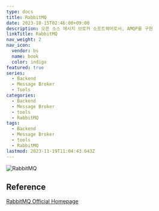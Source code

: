 ```yaml
---
type: docs
title: RabbitMQ
date: 2023-10-15T02:46:00+09:00
description: 오픈 소스 메시지 브로커 소프트웨어로서, AMQP를 구현
linkTitle: RabbitMQ
nav_weight: 2
nav_icon:
  vendor: bs
  name: book
  color: indigo
featured: true
series:
  - Backend
  - Message Broker
  - Tools
categories:
  - Backend
  - Message Broker
  - tools
  - RabbitMQ
tags:
  - Backend
  - Message Broker
  - tools
  - RabbitMQ
lastmod: 2023-11-19T11:04:43.643Z
---
```


![RabbitMQ](/backend/rabbitmq.png#center)

## Reference

[RabbitMQ Official Homepage](https://www.rabbitmq.com/)
